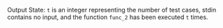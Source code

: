 Output State: `t` is an integer representing the number of test cases, stdin contains no input, and the function `func_2` has been executed `t` times.